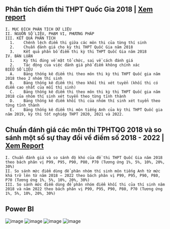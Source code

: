 ## Phân tích điểm thi THPT Quốc Gia 2018 | [Xem report](https://drive.google.com/file/d/1zVducPKTKcAlzRRZjYIvEetwaDionNvT/view?usp=sharing)
```
I. MỤC ĐÍCH PHÂN TÍCH DỮ LIỆU
II. NGUỒN SỐ LIỆU, PHẠM VI, PHƯƠNG PHÁP
III. KẾT QUẢ PHÂN TÍCH
  1.	Chênh lệch điểm thi giữa các môn thi của từng thí sinh
  2.	Chuẩn đánh giá cho kỳ thi THPT Quốc Gia năm 2018
  3.	Kết quả phân bố điểm thi kỳ thi THPT Quốc Gia năm 2018
IV. BÀN LUẬN
  1.	Kỳ thi đúng về mặt tổ chức, sai về cách đánh giá
  2.	Tác động của việc đánh giá phổ điểm không chính xác
BIỂU SỐ LIỆU
  A.	Bảng thống kê điểm thi theo môn thi kỳ thi THPT Quốc gia năm 2018 theo 2 nhóm thí sinh
  B.	Bảng thống kê điểm thi theo khối thi xét tuyển (khối thi có điểm cao nhất của mỗi thí sinh)
  C.	Bảng thống kê điểm thi theo môn thi kỳ thi THPT Quốc gia năm 2018 của nhóm thí sinh xét tuyển theo từng tỉnh thành
  D.	Bảng thống kê điểm khối thi của nhóm thí sinh xét tuyển theo từng tỉnh thành
  E.	Bảng thống kê điểm thi môn tiếng Anh của kỳ thi THPT Quốc gia năm 2019, kỳ thi tốt nghiệp THPT 2020, 2021 và 2022.
```

## Chuẩn đánh giá các môn thi TPHTQG 2018 và so sánh một số sự thay đổi về điểm số 2018 - 2022 | [Xem Report](https://github.com/khoaht312/vnhsge-2018/blob/main/VNHSGE-2018_Percentile_Zscore.pdf)
```
I. Chuẩn đánh giá và so sánh độ khó của đề thi THPT Quốc Gia năm 2018 theo bách phân vị P99, P95, P90, P80, P70 (Tương ứng 1%, 5%, 10%, 20%, 30%)
II. So sánh mức điểm dùng để phân nhóm thí sinh môn tiếng Anh từ mức khá trở lên từ năm 2018 – 2022 theo bách phân vị P99, P95, P90, P80, P70 (Tương ứng 1%, 5%, 10%, 20%, 30%)
III. So sánh mức điểm dùng để phân nhóm điểm khối thi của thí sinh năm 2018 và năm 2022 theo bách phân vị P99, P95, P90, P80, P70 (Tương ứng 1%, 5%, 10%, 20%, 30%)
```
## Power BI
![image](https://github.com/khoaht312/vnhsge-2018/assets/69152064/c586e9e6-a147-4e06-abff-3ecdc4400794)
![image](https://github.com/khoaht312/vnhsge-2018/assets/69152064/3525e2f8-a7a1-41f8-847a-9ba8fd408efa)
![image](https://github.com/khoaht312/vnhsge-2018/assets/69152064/a895ef76-10bc-4679-86b4-9c3f7dc2cc09)
![image](https://github.com/khoaht312/vnhsge-2018/assets/69152064/0e09b495-c293-47aa-bead-77ed5371a4d8)
